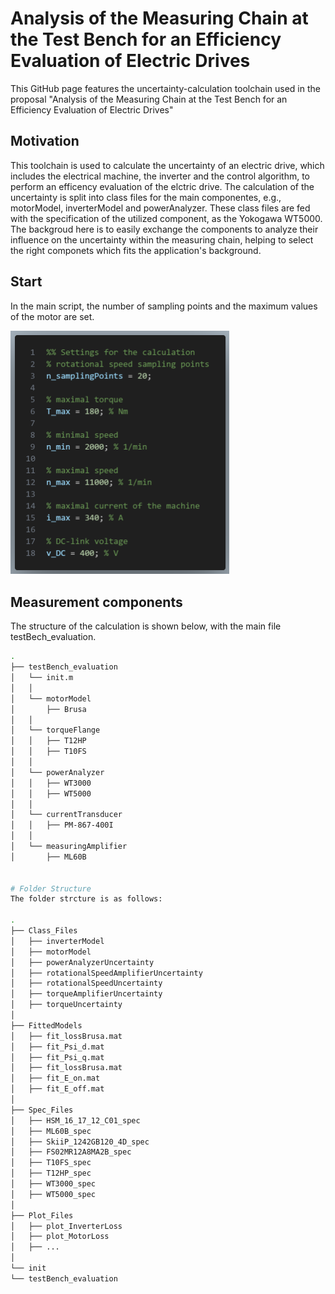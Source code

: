 # Analysis of the Measuring Chain at the Test Bench for an Efficiency Evaluation of Electric Drives

This GitHub page features the uncertainty-calculation toolchain used in the proposal "Analysis of the Measuring Chain at the Test Bench for an Efficiency Evaluation of Electric Drives"



## Motivation
This toolchain is used to calculate the uncertainty of an electric drive, which includes the electrical machine, the inverter and the control algorithm, to perform an efficency evaluation of the elctric drive. The calculation of the uncertainty is split into class files for the main componentes, e.g., motorModel, inverterModel and powerAnalyzer. These class files are fed with the specification of the utilized component, as the Yokogawa WT5000. The backgroud here is to easily exchange the components to analyze their influence on the uncertainty within the measuring chain, helping to select the right componets which fits the application's background. 


## Start

<!-- ![alt text](/Figures/readme/settings.png) -->

In the main script, the number of sampling points and the maximum values of the motor are set.

<img src="./Figures/readme/settings.png" width="350">


## Measurement components
The structure of the calculation is shown below, with the main file testBech_evaluation.

````bash
.
├── testBench_evaluation
│   └── init.m
│   │
│   └── motorModel
│       ├── Brusa
│   │
│   └── torqueFlange
│   │   ├── T12HP
│   │   ├── T10FS
│   │    
│   └── powerAnalyzer
│   │   ├── WT3000
│   │   ├── WT5000
│   │    
│   └── currentTransducer
│   │   ├── PM-867-400I
│   │
│   └── measuringAmplifier
│       ├── ML60B


# Folder Structure
The folder strcture is as follows:

.
├── Class_Files
│   ├── inverterModel
│   ├── motorModel
│   ├── powerAnalyzerUncertainty
│   ├── rotationalSpeedAmplifierUncertainty
│   ├── rotationalSpeedUncertainty
│   ├── torqueAmplifierUncertainty
│   ├── torqueUncertainty
│
├── FittedModels
│   ├── fit_lossBrusa.mat
│   ├── fit_Psi_d.mat
│   ├── fit_Psi_q.mat
│   ├── fit_lossBrusa.mat
│   ├── fit_E_on.mat
│   ├── fit_E_off.mat
│   
├── Spec_Files
│   ├── HSM_16_17_12_C01_spec
│   ├── ML60B_spec
│   ├── SkiiP_1242GB120_4D_spec
│   ├── FS02MR12A8MA2B_spec
│   ├── T10FS_spec
│   ├── T12HP_spec
│   ├── WT3000_spec
│   ├── WT5000_spec
│
├── Plot_Files
│   ├── plot_InverterLoss
│   ├── plot_MotorLoss
│   ├── ...
│
└── init
└── testBench_evaluation

